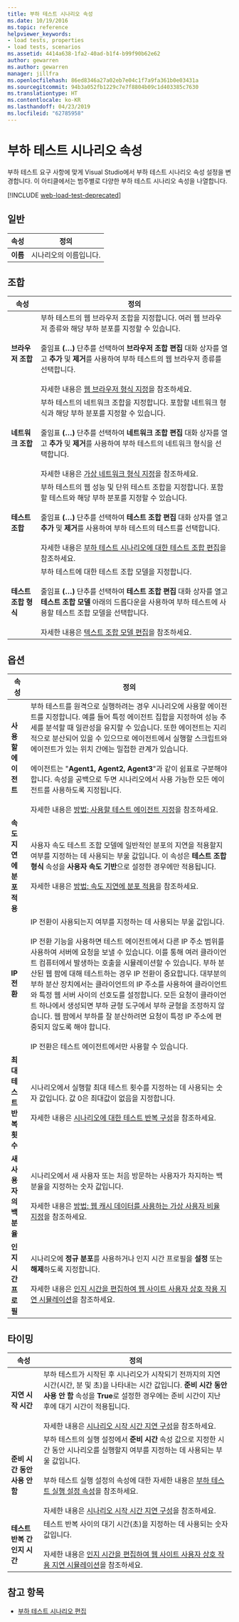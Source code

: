 ```yaml
---
title: 부하 테스트 시나리오 속성
ms.date: 10/19/2016
ms.topic: reference
helpviewer_keywords:
- load tests, properties
- load tests, scenarios
ms.assetid: 4414a638-1fa2-40ad-b1f4-b99f90b62e62
author: gewarren
ms.author: gewarren
manager: jillfra
ms.openlocfilehash: 86ed8346a27a02eb7e04c1f7a9fa361b0e03431a
ms.sourcegitcommit: 94b3a052fb1229c7e7f8804b09c1d403385c7630
ms.translationtype: HT
ms.contentlocale: ko-KR
ms.lasthandoff: 04/23/2019
ms.locfileid: "62785958"
---
```

# <a name="load-test-scenario-properties"></a>부하 테스트 시나리오 속성

부하 테스트 요구 사항에 맞게 Visual Studio에서 부하 테스트 시나리오 속성 설정을 변경합니다. 이 아티클에서는 범주별로 다양한 부하 테스트 시나리오 속성을 나열합니다.

[!INCLUDE [web-load-test-deprecated](includes/web-load-test-deprecated.md)]

## <a name="general"></a>일반

|속성|정의|
|-|----------------|
|**이름**|시나리오의 이름입니다.|

## <a name="mix"></a>조합

|속성|정의|
|-|----------------|
|**브라우저 조합**|부하 테스트의 웹 브라우저 조합을 지정합니다. 여러 웹 브라우저 종류와 해당 부하 분포를 지정할 수 있습니다.<br /><br />줄임표 **(…)** 단추를 선택하여 **브라우저 조합 편집** 대화 상자를 열고 **추가** 및 **제거**를 사용하여 부하 테스트의 웹 브라우저 종류를 선택합니다.<br /><br />자세한 내용은 [웹 브라우저 형식 지정](../test/edit-the-test-mix-to-specify-which-web-browsers-types-in-a-load-test-scenario.md)을 참조하세요.|
|**네트워크 조합**|부하 테스트의 네트워크 조합을 지정합니다. 포함할 네트워크 형식과 해당 부하 분포를 지정할 수 있습니다.<br /><br />줄임표 **(…)** 단추를 선택하여 **네트워크 조합 편집** 대화 상자를 열고 **추가** 및 **제거**를 사용하여 부하 테스트의 네트워크 형식을 선택합니다.<br /><br />자세한 내용은 [가상 네트워크 형식 지정](../test/specify-virtual-network-types-in-a-load-test-scenario.md)을 참조하세요.|
|**테스트 조합**|부하 테스트의 웹 성능 및 단위 테스트 조합을 지정합니다. 포함할 테스트와 해당 부하 분포를 지정할 수 있습니다.<br /><br />줄임표 **(…)** 단추를 선택하여 **테스트 조합 편집** 대화 상자를 열고 **추가** 및 **제거**를 사용하여 부하 테스트의 테스트를 선택합니다.<br /><br />자세한 내용은 [부하 테스트 시나리오에 대한 테스트 조합 편집](../test/edit-the-test-mix-to-specify-which-web-browsers-types-in-a-load-test-scenario.md)을 참조하세요.|
|**테스트 조합 형식**|부하 테스트에 대한 테스트 조합 모델을 지정합니다.<br /><br />줄임표 **(…)** 단추를 선택하여 **테스트 조합 편집** 대화 상자를 열고 **테스트 조합 모델** 아래의 드롭다운을 사용하여 부하 테스트에 사용할 테스트 조합 모델을 선택합니다.<br /><br />자세한 내용은 [텍스트 조합 모델 편집](../test/edit-test-mix-models-to-specify-the-probability-of-a-virtual-user-running-a-test.md)을 참조하세요.|

## <a name="options"></a>옵션

|속성|정의|
|-|----------------|
|**사용할 에이전트**|부하 테스트를 원격으로 실행하려는 경우 시나리오에 사용할 에이전트를 지정합니다. 예를 들어 특정 에이전트 집합을 지정하여 성능 추세를 분석할 때 일관성을 유지할 수 있습니다. 또한 에이전트는 지리적으로 분산되어 있을 수 있으므로 에이전트에서 실행할 스크립트와 에이전트가 있는 위치 간에는 밀접한 관계가 있습니다.<br /><br />에이전트는 "**Agent1, Agent2, Agent3**"과 같이 쉼표로 구분해야 합니다. 속성을 공백으로 두면 시나리오에서 사용 가능한 모든 에이전트를 사용하도록 지정됩니다.<br /><br />자세한 내용은 [방법: 사용할 테스트 에이전트 지정](../test/how-to-specify-test-agents-to-use-in-load-test-scenarios.md)을 참조하세요.|
|**속도 지연에 분포 적용**|사용자 속도 테스트 조합 모델에 일반적인 분포의 지연을 적용할지 여부를 지정하는 데 사용되는 부울 값입니다. 이 속성은 **테스트 조합 형식** 속성을 **사용자 속도 기반**으로 설정한 경우에만 적용됩니다.<br /><br />자세한 내용은 [방법: 속도 지연에 분포 적용](../test/how-to-apply-distribution-to-pacing-delay-when-using-a-user-pace-test-mix-model.md)을 참조하세요.|
|**IP 전환**|IP 전환이 사용되는지 여부를 지정하는 데 사용되는 부울 값입니다.<br /><br />IP 전환 기능을 사용하면 테스트 에이전트에서 다른 IP 주소 범위를 사용하여 서버에 요청을 보낼 수 있습니다. 이를 통해 여러 클라이언트 컴퓨터에서 발생하는 호출을 시뮬레이션할 수 있습니다. 부하 분산된 웹 팜에 대해 테스트하는 경우 IP 전환이 중요합니다. 대부분의 부하 분산 장치에서는 클라이언트의 IP 주소를 사용하여 클라이언트와 특정 웹 서버 사이의 선호도를 설정합니다. 모든 요청이 클라이언트 하나에서 생성되면 부하 균형 도구에서 부하 균형을 조정하지 않습니다. 웹 팜에서 부하를 잘 분산하려면 요청이 특정 IP 주소에 편중되지 않도록 해야 합니다.<br /><br />IP 전환은 테스트 에이전트에서만 사용할 수 있습니다.|
|**최대 테스트 반복 횟수**|시나리오에서 실행할 최대 테스트 횟수를 지정하는 데 사용되는 숫자 값입니다. 값 0은 최대값이 없음을 지정합니다.<br /><br />자세한 내용은 [시나리오에 대한 테스트 반복 구성](../test/configure-test-iterations-in-a-load-test-scenario.md)을 참조하세요.|
|**새 사용자의 백분율**|시나리오에서 새 사용자 또는 처음 방문하는 사용자가 차지하는 백분율을 지정하는 숫자 값입니다.<br /><br />자세한 내용은 [방법: 웹 캐시 데이터를 사용하는 가상 사용자 비율 지정](../test/how-to-specify-the-percentage-of-virtual-users-that-use-web-cache-data.md)을 참조하세요.|
|**인지 시간 프로필**|시나리오에 **정규 분포**를 사용하거나 인지 시간 프로필을 **설정** 또는 **해제**하도록 지정합니다.<br /><br />자세한 내용은 [인지 시간을 편집하여 웹 사이트 사용자 상호 작용 지연 시뮬레이션](../test/edit-think-times-in-load-test-scenarios.md)을 참조하세요.|

## <a name="timing"></a>타이밍

|속성|정의|
|-|----------------|
|**지연 시작 시간**|부하 테스트가 시작된 후 시나리오가 시작되기 전까지의 지연 시간(시간, 분 및 초)을 나타내는 시간 값입니다. **준비 시간 동안 사용 안 함** 속성을 **True**로 설정한 경우에는 준비 시간이 지난 후에 대기 시간이 적용됩니다.<br /><br />자세한 내용은 [시나리오 시작 시간 지연 구성](../test/configure-scenario-start-delays.md)을 참조하세요.|
|**준비 시간 동안 사용 안 함**|부하 테스트의 실행 설정에서 **준비 시간** 속성 값으로 지정한 시간 동안 시나리오를 실행할지 여부를 지정하는 데 사용되는 부울 값입니다.<br /><br />부하 테스트 실행 설정의 속성에 대한 자세한 내용은 [부하 테스트 실행 설정 속성](../test/load-test-run-settings-properties.md)을 참조하세요.<br /><br />자세한 내용은 [시나리오 시작 시간 지연 구성](../test/configure-scenario-start-delays.md)을 참조하세요.|
|**테스트 반복 간 인지 시간**|테스트 반복 사이의 대기 시간(초)을 지정하는 데 사용되는 숫자 값입니다.<br /><br />자세한 내용은 [인지 시간을 편집하여 웹 사이트 사용자 상호 작용 지연 시뮬레이션](../test/edit-think-times-in-load-test-scenarios.md)을 참조하세요.|

## <a name="see-also"></a>참고 항목

- [부하 테스트 시나리오 편집](../test/edit-load-test-scenarios.md)